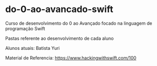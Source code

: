 # do-0-ao-avancado-swift
Curso de desenvolvimento do 0 ao Avançado focado na linguagem de programação Swift

Pastas referente ao desenvolvimento de cada aluno

Alunos atuais:
Batista
Yuri

Material de Referencia:
https://www.hackingwithswift.com/100
